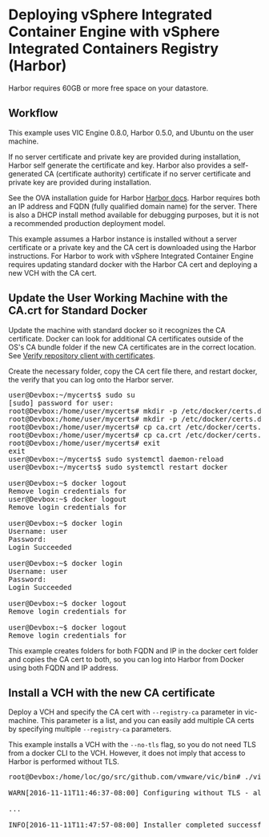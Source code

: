 # Deploying vSphere Integrated Container Engine with vSphere Integrated Containers Registry (Harbor)

Harbor requires 60GB or more free space on your datastore.

## Workflow

This example uses VIC Engine 0.8.0, Harbor 0.5.0, and Ubuntu on the user machine.

If no server certificate and private key are provided during installation, Harbor self generate the certificate and key.  Harbor also provides a self-generated CA (certificate authority) certificate if no server certificate and private key are provided during installation.

See the OVA installation guide for Harbor [Harbor docs](https://github.com/vmware/harbor/blob/master/docs/installation_guide_ova.md).  Harbor requires both an IP address and FQDN (fully qualified domain name) for the server. There is also a DHCP install method available for debugging purposes, but it is not a recommended production deployment model.

This example assumes a Harbor instance is installed without a server certificate or a private key and the CA cert is downloaded using the Harbor instructions. For Harbor to work with vSphere Integrated Container Engine requires updating standard docker with the Harbor CA cert and deploying a new VCH with the CA cert. 

## Update the User Working Machine with the CA.crt for Standard Docker

Update the machine with standard docker so it recognizes the CA certificate.  Docker can look for additional CA certificates outside of the OS's CA bundle folder if the new CA certificates are in the correct location. See [Verify repository client with certificates](https://docs.docker.com/engine/security/certificates/).

Create the necessary folder, copy the CA cert file there, and restart docker, the verify that you can log onto the Harbor server.

<pre>
user@Devbox:~/mycerts$ sudo su
[sudo] password for user: 
root@Devbox:/home/user/mycerts# mkdir -p /etc/docker/certs.d/<Harbor FQDN>
root@Devbox:/home/user/mycerts# mkdir -p /etc/docker/certs.d/<Harbor IP>
root@Devbox:/home/user/mycerts# cp ca.crt /etc/docker/certs.d/<Harbor FQDN>/
root@Devbox:/home/user/mycerts# cp ca.crt /etc/docker/certs.d/<Harbor IP>/
root@Devbox:/home/user/mycerts# exit
exit
user@Devbox:~/mycerts$ sudo systemctl daemon-reload
user@Devbox:~/mycerts$ sudo systemctl restart docker

user@Devbox:~$ docker logout <Harbor FQDN>
Remove login credentials for <Harbor FQDN>
user@Devbox:~$ docker logout <Harbor IP>
Remove login credentials for <Harbor IP>

user@Devbox:~$ docker login <Harbor FQDN>
Username: user
Password: 
Login Succeeded

user@Devbox:~$ docker login <Harbor IP>
Username: user
Password: 
Login Succeeded

user@Devbox:~$ docker logout <Harbor FQDN>
Remove login credentials for <Harbor FQDN>

user@Devbox:~$ docker logout <Harbor IP>
Remove login credentials for <Harbor IP>
</pre>

This example creates folders for both FQDN and IP in the docker cert folder and copies the CA cert to both, so you can log into Harbor from Docker using both FQDN and IP address.

## Install a VCH with the new CA certificate

Deploy a VCH and specify the CA cert with `--registry-ca` parameter in vic-machine.  This parameter is a list, and you can easily add multiple CA certs by specifying multiple `--registry-ca` parameters.

This example installs a VCH with the `--no-tls` flag, so you do not need TLS from a docker CLI to the VCH. However, it does not imply that access to Harbor is performed without TLS.

<pre>
root@Devbox:/home/loc/go/src/github.com/vmware/vic/bin# ./vic-machine-linux create --target=<vCenter_IP> --image-store="vsanDatastore" --name=vic-docker --user=root -password=<vCenter_password> --compute-resource="/dc1/host/cluster1/Resources" --bridge-network DPortGroup --force --no-tls --registry-ca=ca.crt

WARN[2016-11-11T11:46:37-08:00] Configuring without TLS - all communications will be insecure

...

INFO[2016-11-11T11:47:57-08:00] Installer completed successfully             
</pre>